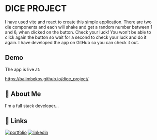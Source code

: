 # DICE PROJECT

I have used vite and react to create this simple application. There are two die components and each will shake and get a random number between 1 and 6, when clicked on the button. Check your luck! You won't be able to click again the button so wait for a second to check your luck and do it again. I have developed the app on GitHub so you can check it out.

## Demo

The app is live at:

https://balimbekov.github.io/dice_project/
## 🚀 About Me
I'm a full stack developer...


## 🔗 Links
[![portfolio](https://img.shields.io/badge/my_portfolio-000?style=for-the-badge&logo=ko-fi&logoColor=white)]()
[![linkedin](https://img.shields.io/badge/linkedin-0A66C2?style=for-the-badge&logo=linkedin&logoColor=white)](https://www.linkedin.com/in/bekmambet-alimbekov-00a1b924b/)